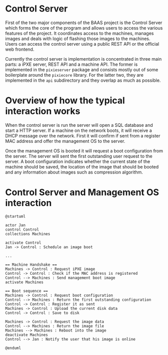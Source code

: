 #  Control Server
First of the two major components of the BAAS project is the Control Server which forms the core of the program and allows users to access the various features of the project. It coordinates access to the machines, manages images and deals with logic of flashing those images to the machines. Users can access the control server using a public REST API or the official web frontend.

Currently the control server is implementation is concentrated in three main parts: a iPXE server, REST API and a machine API. The former is implemented in the `pixieserver` package and consists mostly out of some boilerplate around the `pixiecore` library.  For the latter two, they are implemented in the `api` subdirectory and they overlap as much as possible.

# Overview of how the typical interaction works
When the control server is run the server will open a SQL database and start a HTTP server. If a machine on the network boots, it will receive a DHCP message over the network. First it will confirm if sent from a register MAC address and offer the management OS to the server.

Once the management OS is booted it will request a boot configuration from the server. The server will sent the first outstanding user request to the server. A boot configuration indicates whether the current state of the machine should be saved, the location of the image that should be booted and any information about images such as compression algorithm.

# Control Server and Management OS interaction
```plantuml
@startuml

actor Jan
control Control
collections Machines

activate Control
Jan -> Control : Schedule an image boot

...

== Machine Handshake ==
Machines -> Control : Request iPXE image
Control -> Control : Check if the MAC address is registered
Control --> Machines : Send management boot image
activate Machines

== Boot sequence ==
Machines -> Control : Request boot configuration
Control --> Machines : Return the first outstanding configuration
Control -> Control : Register it as sent
Machines -> Control : Upload the current disk data
Control -> Control : Save to disk

Machines -> Control : Request the image data
Control --> Machines : Return the image file
Machines --> Machines : Reboot into the image
deactivate Machines
Control --> Jan : Notify the user that his image is online

@enduml
```
